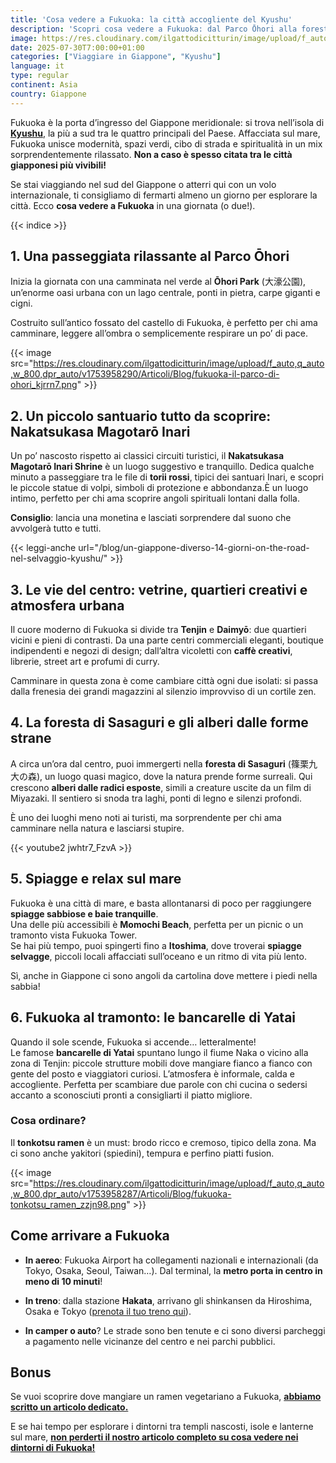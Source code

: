 ```yaml
---
title: 'Cosa vedere a Fukuoka: la città accogliente del Kyushu'
description: 'Scopri cosa vedere a Fukuoka: dal Parco Ōhori alla foresta di Sasaguri, spiagge, yatai e tonkotsu ramen. Esplora il cuore accogliente del Kyushu!'
image: https://res.cloudinary.com/ilgattodicitturin/image/upload/f_auto,q_auto,w_800,dpr_auto/v1753957782/Articoli/Blog/tour-di-fukuoka-il-meglio-da-vedere_ccpioy.png
date: 2025-07-30T7:00:00+01:00
categories: ["Viaggiare in Giappone", "Kyushu"]
language: it
type: regular   
continent: Asia
country: Giappone
---
```

Fukuoka è la porta d’ingresso del Giappone meridionale: si trova nell’isola di **[Kyushu](/blog/un-giappone-diverso-14-giorni-on-the-road-nel-selvaggio-kyushu/)**, la più a sud tra le quattro principali del Paese. Affacciata sul mare, Fukuoka unisce modernità, spazi verdi, cibo di strada e spiritualità in un mix sorprendentemente rilassato. **Non a caso è spesso citata tra le città giapponesi più vivibili!**

Se stai viaggiando nel sud del Giappone o atterri qui con un volo internazionale, ti consigliamo di fermarti almeno un giorno per esplorare la città. Ecco **cosa vedere a Fukuoka** in una giornata (o due!).

{{< indice >}}

## 1. Una passeggiata rilassante al Parco Ōhori
Inizia la giornata con una camminata nel verde al **Ōhori Park** (大濠公園), un’enorme oasi urbana con un lago centrale, ponti in pietra, carpe giganti e cigni.  

Costruito sull’antico fossato del castello di Fukuoka, è perfetto per chi ama camminare, leggere all’ombra o semplicemente respirare un po’ di pace.

{{< image src="https://res.cloudinary.com/ilgattodicitturin/image/upload/f_auto,q_auto,w_800,dpr_auto/v1753958290/Articoli/Blog/fukuoka-il-parco-di-ohori_kjrrn7.png" >}}

## 2. Un piccolo santuario tutto da scoprire: Nakatsukasa Magotarō Inari
Un po’ nascosto rispetto ai classici circuiti turistici, il **Nakatsukasa Magotarō Inari Shrine** è un luogo suggestivo e tranquillo. Dedica qualche minuto a passeggiare tra le file di **torii rossi**, tipici dei santuari Inari, e scopri le piccole statue di volpi, simboli di protezione e abbondanza.È un luogo intimo, perfetto per chi ama scoprire angoli spirituali lontani dalla folla.

**Consiglio**: lancia una monetina e lasciati sorprendere dal suono che avvolgerà tutto e tutti. 

{{< leggi-anche url="/blog/un-giappone-diverso-14-giorni-on-the-road-nel-selvaggio-kyushu/" >}}

## 3. Le vie del centro: vetrine, quartieri creativi e atmosfera urbana
Il cuore moderno di Fukuoka si divide tra **Tenjin** e **Daimyō**: due quartieri vicini e pieni di contrasti. Da una parte centri commerciali eleganti, boutique indipendenti e negozi di design; dall’altra vicoletti con **caffè creativi**, librerie, street art e profumi di curry.

Camminare in questa zona è come cambiare città ogni due isolati: si passa dalla frenesia dei grandi magazzini al silenzio improvviso di un cortile zen.

## 4. La foresta di Sasaguri e gli alberi dalle forme strane
A circa un’ora dal centro, puoi immergerti nella **foresta di Sasaguri** (篠栗九大の森), un luogo quasi magico, dove la natura prende forme surreali. Qui crescono **alberi dalle radici esposte**, simili a creature uscite da un film di Miyazaki. Il sentiero si snoda tra laghi, ponti di legno e silenzi profondi.

È uno dei luoghi meno noti ai turisti, ma sorprendente per chi ama camminare nella natura e lasciarsi stupire.

{{< youtube2 jwhtr7_FzvA >}}

## 5. Spiagge e relax sul mare
Fukuoka è una città di mare, e basta allontanarsi di poco per raggiungere **spiagge sabbiose e baie tranquille**.  
Una delle più accessibili è **Momochi Beach**, perfetta per un picnic o un tramonto vista Fukuoka Tower.  
Se hai più tempo, puoi spingerti fino a **Itoshima**, dove troverai **spiagge selvagge**, piccoli locali affacciati sull’oceano e un ritmo di vita più lento.

Sì, anche in Giappone ci sono angoli da cartolina dove mettere i piedi nella sabbia!

## 6. Fukuoka al tramonto: le bancarelle di Yatai
Quando il sole scende, Fukuoka si accende… letteralmente!  
Le famose **bancarelle di Yatai** spuntano lungo il fiume Naka o vicino alla zona di Tenjin: piccole strutture mobili dove mangiare fianco a fianco con gente del posto e viaggiatori curiosi. L’atmosfera è informale, calda e accogliente. Perfetta per scambiare due parole con chi cucina o sedersi accanto a sconosciuti pronti a consigliarti il piatto migliore.

### Cosa ordinare? 
Il **tonkotsu ramen** è un must: brodo ricco e cremoso, tipico della zona. Ma ci sono anche yakitori (spiedini), tempura e perfino piatti fusion.

{{< image src="https://res.cloudinary.com/ilgattodicitturin/image/upload/f_auto,q_auto,w_800,dpr_auto/v1753958287/Articoli/Blog/fukuoka-tonkotsu_ramen_zzjn98.png" >}}

## Come arrivare a Fukuoka

- **In aereo**: Fukuoka Airport ha collegamenti nazionali e internazionali (da Tokyo, Osaka, Seoul, Taiwan…). Dal terminal, la **metro porta in centro in meno di 10 minuti**!

- **In treno**: dalla stazione **Hakata**, arrivano gli shinkansen da Hiroshima, Osaka e Tokyo ([prenota il tuo treno qui](/blog/prenota-i-tuoi-treni-giapponesi-con-japan-bullet-train-e-viaggia-senza-stress/)).

- **In camper o auto**? Le strade sono ben tenute e ci sono diversi parcheggi a pagamento nelle vicinanze del centro e nei parchi pubblici.

## Bonus
Se vuoi scoprire dove mangiare un ramen vegetariano a Fukuoka, **[abbiamo scritto un articolo dedicato.](/blog/ramen-vegetariano-a-fukuoka-l-alternativa-sorprendente-al-tonkotsu)**

E se hai tempo per esplorare i dintorni tra templi nascosti, isole e lanterne sul mare, **[non perderti il nostro articolo completo su cosa vedere nei dintorni di Fukuoka!](/blog/un-giappone-diverso-14-giorni-on-the-road-nel-selvaggio-kyushu)**


